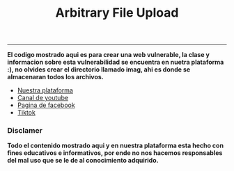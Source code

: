 <!DOCTYPE html>
<html lang="es">
<head>
    <meta charset="UTF-8">
    <meta name="viewport" content="width=device-width, initial-scale=1.0">
</head>
<body>
    <div class="container" id="container">
        <header>
            <h1>Arbitrary File Upload</h1>
        </header>
        <hr>
        <b>El codigo mostrado aqui es para crear una web vulnerable, la clase y informacion sobre esta vulnerabilidad se encuentra en nuetra plataforma :), no olvides crear el directorio llamado imag, ahi es donde se almacenaran todos los archivos.</b>
        <ul>
            <a href="https://www.hackingcode.online/" target="_blank">
                <li>Nuestra plataforma</li>
            </a>
            <a href="https://www.youtube.com/channel/UCgIy3p_JZU-3XCuevx_wwuw" target="_blank">
                <li>Canal de youtube</li>
            </a>
            <a href="https://www.facebook.com/HackingCodeOficial" target="_blank">
                <li>Pagina de facebook</li>
            </a>
            <a href="https://www.tiktok.com/@hackingcode_" target="_blank">
                <li>Tiktok</li>
            </a>
        </ul>
        <h3>Disclamer</h3>
        <b>Todo el contenido mostrado aqui y en nuestra plataforma esta hecho con fines educativos e informativos, por ende no nos hacemos responsables del mal uso que se le de al conocimiento adquirido.</b>
    </div>
</body>
</html>
